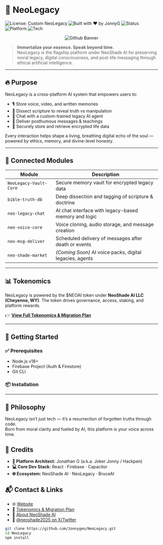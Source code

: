 # 🧬 NeoLegacy

![License: Custom NeoLegacy](https://img.shields.io/badge/License-Custom%20NeoLegacy-red)
![Built with ❤️ by JonnyG](https://img.shields.io/badge/Built%20by-JonnyG-blue)
![Status](https://img.shields.io/badge/status-active-brightgreen)
![Platform](https://img.shields.io/badge/platform-NeoShade%20AI-000000)
![Tech](https://img.shields.io/badge/stack-React%2FFirebase%2FCapacitor-orange)

<p align="center">
  <img src="https://neo-shade.com/wp-content/uploads/2025/07/github-banner.jpg" alt="Github Banner"/>
</p>

> **Immortalize your essence. Speak beyond time.**  
> NeoLegacy is the flagship platform under NeoShade AI for preserving moral legacy, digital consciousness, and post-life messaging through ethical artificial intelligence.

---

## 🔥 Purpose

NeoLegacy is a cross-platform AI system that empowers users to:

- 🎙️ Store voice, video, and written memories
- 📖 Dissect scripture to reveal truth vs manipulation
- 🧠 Chat with a custom-trained legacy AI agent
- 💌 Deliver posthumous messages & teachings
- 🔐 Securely store and retrieve encrypted life data

Every interaction helps shape a living, breathing digital echo of the soul — powered by ethics, memory, and divine-level honesty.

---

## 🧩 Connected Modules

| Module               | Description                                                  |
|----------------------|--------------------------------------------------------------|
| `NeoLegacy-Vault-Core` | Secure memory vault for encrypted legacy data             |
| `bible-truth-db`       | Deep dissection and tagging of scripture & doctrine       |
| `neo-legacy-chat`      | AI chat interface with legacy-based memory and logic      |
| `neo-voice-core`       | Voice cloning, audio storage, and message creation        |
| `neo-msg-deliver`      | Scheduled delivery of messages after death or events      |
| `neo-shade-market`     | *(Coming Soon)* AI voice packs, digital legacies, agents  |

---

## 📊 Tokenomics

NeoLegacy is powered by the $NEOAI token under **NeoShade AI LLC (Cheyenne, WY)**. The token drives governance, access, staking, and platform rewards.

👉 **[View Full Tokenomics & Migration Plan](./neoai-tokenomics.md)**

---

## 🚀 Getting Started

### ✅ Prerequisites

- Node.js v18+
- Firebase Project (Auth & Firestore)
- Git CLI

### 📦 Installation
<hr/>

<h2>🧠 Philosophy</h2>
<p>
NeoLegacy isn’t just tech — it’s a resurrection of forgotten truths through code.<br/>
Born from moral clarity and fueled by AI, this platform is your voice across time.
</p>

<h2>👑 Credits</h2>
<ul>
  <li><strong>🧠 Platform Architect:</strong> Jonathan G (a.k.a. Joker Jonny / Hackpen)</li>
  <li><strong>💻 Core Dev Stack:</strong> React · Firebase · Capacitor</li>
  <li><strong>🌐 Ecosystem:</strong> NeoShade AI · NeoLegacy · BruceAI</li>
</ul>

<h2>📬 Contact & Links</h2>
<ul>
  <li>🌐 <a href="https://neo-shade.com" target="_blank">Website</a></li>
  <li>🧾 <a href="./neoai-tokenomics.md" target="_blank">Tokenomics & Migration Plan</a></li>
  <li>🧠 <a href="https://neo-shade.com/about/" target="_blank">About NeoShade AI</a></li>
  <li>📢 <a href="https://x.com/neoshade2025" target="_blank">@neoshade2025 on X/Twitter</a></li>
</ul>

```bash
git clone https://github.com/Jonnygeo/NeoLegacy.git
cd NeoLegacy
npm install

